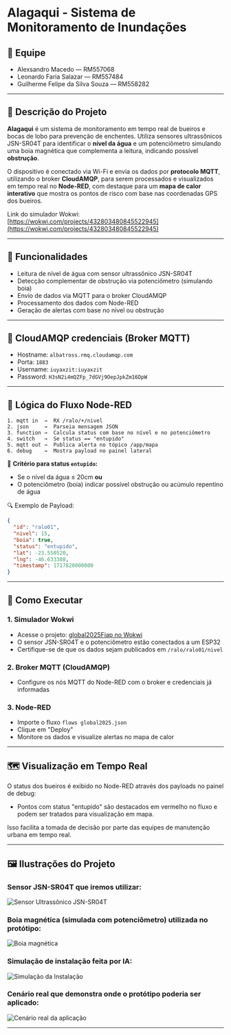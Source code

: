# Alagaqui - Sistema de Monitoramento de Inundações

## 👥 Equipe
- Alexsandro Macedo — RM557068  
- Leonardo Faria Salazar — RM557484  
- Guilherme Felipe da Silva Souza — RM558282

---

## 📖 Descrição do Projeto

**Alagaqui** é um sistema de monitoramento em tempo real de bueiros e bocas de lobo para prevenção de enchentes. Utiliza sensores ultrassônicos JSN-SR04T para identificar o **nível da água** e um potenciômetro simulando uma boia magnética que complementa a leitura, indicando possível **obstrução**. 

O dispositivo é conectado via Wi-Fi e envia os dados por **protocolo MQTT**, utilizando o broker **CloudAMQP**, para serem processados e visualizados em tempo real no **Node-RED**, com destaque para um **mapa de calor interativo** que mostra os pontos de risco com base nas coordenadas GPS dos bueiros.

Link do simulador Wokwi: [https://wokwi.com/projects/432803480845522945](https://wokwi.com/projects/432803480845522945)

---

## 🧠 Funcionalidades

- Leitura de nível de água com sensor ultrassônico JSN-SR04T  
- Detecção complementar de obstrução via potenciômetro (simulando boia)  
- Envio de dados via MQTT para o broker CloudAMQP  
- Processamento dos dados com Node-RED  
- Geração de alertas com base no nível ou obstrução 

---

## 🔧 CloudAMQP credenciais (Broker MQTT)

- Hostname: `albatross.rmq.cloudamqp.com`  
- Porta: `1883`  
- Username: `iuyaxzit:iuyaxzit`  
- Password: `H3sN2i4mQZFp_7dGVj9OepJpkZm16DpW`

---

## 🔁 Lógica do Fluxo Node-RED

```
1. mqtt in  →  RX /ralo/+/nivel
2. json     →  Parseia mensagem JSON
3. function →  Calcula status com base no nível e no potenciômetro
4. switch   →  Se status == "entupido"
5. mqtt out →  Publica alerta no tópico /app/mapa
6. debug    →  Mostra payload no painel lateral
```

📌 **Critério para status `entupido`:**

- Se o nível da água ≤ 20cm **ou**
- O potenciômetro (boia) indicar possível obstrução ou acúmulo repentino de água

🔍 Exemplo de Payload:

```json
{
  "id": "ralo01",
  "nivel": 15,
  "boia": true,
  "status": "entupido",
  "lat": -23.550520,
  "lng": -46.633308,
  "timestamp": 1717820000000
}
```

---

## 🚀 Como Executar

### 1. Simulador Wokwi

- Acesse o projeto: [global2025Fiap no Wokwi](https://wokwi.com/projects/432803480845522945)
- O sensor JSN-SR04T e o potenciômetro estão conectados a um ESP32
- Certifique-se de que os dados sejam publicados em `/ralo/ralo01/nivel`

### 2. Broker MQTT (CloudAMQP)

- Configure os nós MQTT do Node-RED com o broker e credenciais já informadas

### 3. Node-RED

- Importe o fluxo `flows global2025.json`
- Clique em "Deploy"
- Monitore os dados e visualize alertas no mapa de calor

---

## 🗺️ Visualização em Tempo Real

O status dos bueiros é exibido no Node-RED através dos payloads no painel de debug:

- Pontos com status "entupido" são destacados em vermelho no fluxo e podem ser tratados para visualização em mapa.

Isso facilita a tomada de decisão por parte das equipes de manutenção urbana em tempo real.

---

## 🖼️ Ilustrações do Projeto

### Sensor JSN-SR04T que iremos utilizar:
![Sensor Ultrassônico JSN-SR04T](sensor_aprova_de_agua.png)

### Boia magnética (simulada com potenciômetro) utilizada no protótipo:
![Boia magnética](boia_que_iremos_usar.webp)

### Simulação de instalação feita por IA:
![Simulação da Instalação](simulacao_instalacao.png)

### Cenário real que demonstra onde o protótipo poderia ser aplicado:
![Cenário real da aplicação](cenario_real.webp)

---
